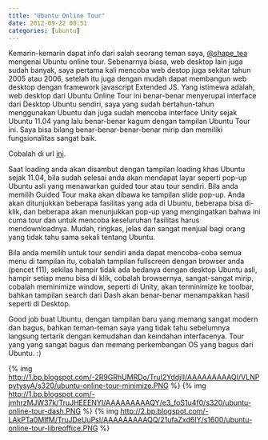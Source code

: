 ```yaml
---
title: "Ubuntu Online Tour"
date: 2012-09-22 08:51
categories: [ubuntu]
---
```


Kemarin-kemarin dapat info dari salah seorang teman saya, [@shape_tea][1] mengenai Ubuntu online tour. Sebenarnya biasa, web desktop lain juga sudah banyak, saya pertama kali mencoba web destop juga sekitar tahun 2005 atau 2006, setelah itu juga dengan mudah dapat membangun web desktop dengan framework javascript Extended JS. Yang istimewa adalah, web desktop dari Ubuntu Online Tour ini benar-benar menyerupai interface dari Desktop Ubuntu sendiri, saya yang sudah bertahun-tahun menggunakan Ubuntu dan juga sudah mencoba interface Unity sejak Ubuntu 11.04 yang lalu benar-benar kagum dengan tampilan Ubuntu Tour ini. Saya bisa bilang benar-benar-benar-benar mirip dan memiliki fungsionalitas sangat baik.
<!--more-->
Cobalah di url [ini][2].

Saat loading anda akan disambut dengan tampilan loading khas Ubuntu sejak 11.04, bila sudah selesai anda akan mendapat layar seperti pop-up Ubuntu asli yang menawarkan guided tour atau tour sendiri. Bila anda memilih Guided Tour maka akan dibawa ke tampilan slide pop-up. Anda akan ditunjukkan beberapa fasilitas yang ada di Ubuntu, beberapa bisa di-klik, dan beberapa akan menunjukkan pop-up yang mengingatkan bahwa ini cuma tour dan untuk mencoba keseluruhan fasilitas harus mendownloadnya. Mudah, ringkas, jelas dan sangat menjual bagi orang yang tidak tahu sama sekali tentang Ubuntu.

Bila anda memilih untuk tour sendiri anda dapat mencoba-coba semua menu di tampilan itu, cobalah tampilan fullscreen dengan browser anda (pencet f11), sekilas hampir tidak ada bedanya dengan desktop Ubuntu asli, hampir setiap menu bisa di klik, cobalah browsernya, sangat-sangat mirip, cobalah meminimize window, seperti di Unity, akan terminimize ke toolbar, bahkan tampilan search dari Dash akan benar-benar menampakkan hasil seperti di Desktop.

Good job buat Ubuntu, dengan tampilan baru yang memang sangat modern dan bagus, bahkan teman-teman saya yang tidak tahu sebelumnya langsung tertarik dengan kemudahan dan keindahan interfacenya. Tour yang yang sangat bagus dan memang perkembangan OS yang bagus dari Ubuntu. :)

{% img http://1.bp.blogspot.com/-2R9GRhUMRDo/TruI2YddjII/AAAAAAAAAQI/VLNPpytysyA/s320/ubuntu-online-tour-minimize.PNG %}
{% img http://1.bp.blogspot.com/-jmhrzMJW37k/TruJHEEENYI/AAAAAAAAAQY/e3_foS1u4f0/s320/ubuntu-online-tour-dash.PNG %}
{% img http://2.bp.blogspot.com/-LAkPTa0MIfM/TruJDeUuPsI/AAAAAAAAAQQ/21ufaZxd6IY/s1600/ubuntu-online-tour-libreoffice.PNG %}

[1]: http://www.twitter.com/shape_tea
[2]: http://www.ubuntu.com/tour/
